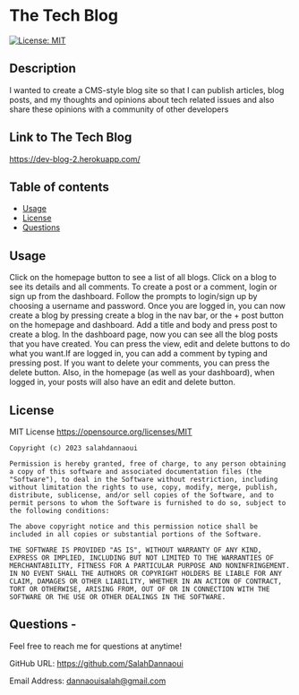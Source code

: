 # The Tech Blog

[![License: MIT](https://img.shields.io/badge/License-MIT-yellow.svg)](https://opensource.org/licenses/MIT)

## Description
I wanted to create a CMS-style blog site so that I can publish articles, blog posts, and my thoughts and opinions about tech related issues and also share these opinions with a community of other developers

## Link to The Tech Blog

https://dev-blog-2.herokuapp.com/

## Table of contents
- [Usage](#usage)
- [License](#license)
- [Questions](#questions)
 

## Usage
Click on the homepage button to see a list of all blogs. Click on a blog to see its details and all comments. To create a post or a comment, login or sign up from the dashboard. Follow the prompts to login/sign up by choosing a username and password. Once you are logged in, you can now create a blog by pressing create a blog in the nav bar, or the + post button on the homepage and dashboard. Add a title and body and press post to create a blog. In the dashboard page, now you can see all the blog posts that you have created. You can press the view, edit and delete buttons to do what you want.If are logged in, you can add a comment by typing and pressing post. If you want to delete your comments, you can press the delete button. Also, in the homepage (as well as your dashboard), when logged in, your posts will also have an edit and delete button.

## License
MIT License https://opensource.org/licenses/MIT

    Copyright (c) 2023 salahdannaoui
    
    Permission is hereby granted, free of charge, to any person obtaining a copy of this software and associated documentation files (the "Software"), to deal in the Software without restriction, including without limitation the rights to use, copy, modify, merge, publish, distribute, sublicense, and/or sell copies of the Software, and to permit persons to whom the Software is furnished to do so, subject to the following conditions:
    
    The above copyright notice and this permission notice shall be included in all copies or substantial portions of the Software.
    
    THE SOFTWARE IS PROVIDED "AS IS", WITHOUT WARRANTY OF ANY KIND, EXPRESS OR IMPLIED, INCLUDING BUT NOT LIMITED TO THE WARRANTIES OF MERCHANTABILITY, FITNESS FOR A PARTICULAR PURPOSE AND NONINFRINGEMENT. IN NO EVENT SHALL THE AUTHORS OR COPYRIGHT HOLDERS BE LIABLE FOR ANY CLAIM, DAMAGES OR OTHER LIABILITY, WHETHER IN AN ACTION OF CONTRACT, TORT OR OTHERWISE, ARISING FROM, OUT OF OR IN CONNECTION WITH THE SOFTWARE OR THE USE OR OTHER DEALINGS IN THE SOFTWARE.

## Questions - 
  
Feel free to reach me for questions at anytime!

  GitHub URL: https://github.com/SalahDannaoui 


  Email Address: dannaouisalah@gmail.com 